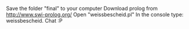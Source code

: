 Save the folder "final" to your computer
Download prolog from http://www.swi-prolog.org/
Open "weissbescheid.pl"
In the console type: weissbescheid.
Chat :P
